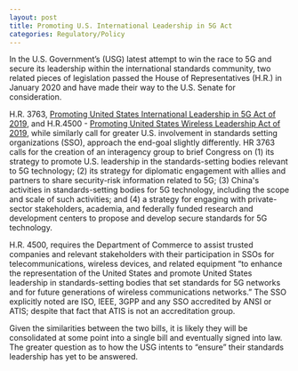 ```yaml
---
layout: post
title: Promoting U.S. International Leadership in 5G Act
categories: Regulatory/Policy
---
```


In the U.S. Government’s (USG) latest attempt to win the race to 5G and secure its leadership within the international standards community, two related pieces of legislation passed the House of Representatives (H.R.) in January 2020 and have made their way to the U.S. Senate for consideration.

H.R. 3763, [Promoting United States International Leadership in 5G Act of 2019](https://www.govinfo.gov/content/pkg/BILLS-116hr3763rfs/pdf/BILLS-116hr3763rfs.pdf), and H.R.4500 - [Promoting United States Wireless Leadership Act of 2019](https://www.congress.gov/116/bills/hr4500/BILLS-116hr4500rfs.pdf), while similarly call for greater U.S. involvement in standards setting organizations (SSO), approach the end-goal slightly differently.  HR 3763 calls for the creation of an interagency group to brief Congress on (1) its strategy to promote U.S. leadership in the standards-setting bodies relevant to 5G technology; (2) its strategy for diplomatic engagement with allies and partners to share security-risk information related to 5G; (3) China's activities in standards-setting bodies for 5G technology, including the scope and scale of such activities; and (4) a strategy for engaging with private-sector stakeholders, academia, and federally funded research and development centers to propose and develop secure standards for 5G technology.

H.R. 4500, requires the Department of Commerce to assist trusted companies and relevant stakeholders with their participation in SSOs for telecommunications, wireless devices, and related equipment “to enhance the representation of the United States and promote United States leadership in standards-setting bodies that set standards for 5G networks and for future generations of wireless communications networks.”  The SSO explicitly noted are ISO, IEEE, 3GPP and any SSO accredited by ANSI or ATIS; despite that fact that ATIS is not an accreditation group.  

Given the similarities between the two bills, it is likely they will be consolidated at some point into a single bill and eventually signed into law.  The greater question as to how the USG intents to “ensure” their standards leadership has yet to be answered.

